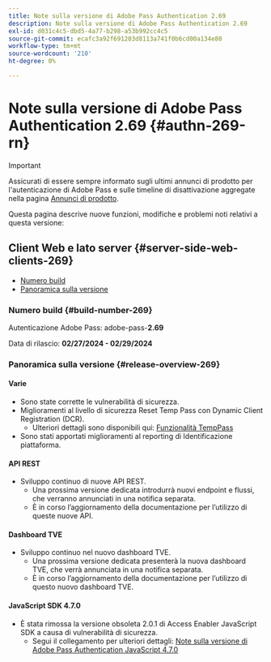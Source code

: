 ```yaml
---
title: Note sulla versione di Adobe Pass Authentication 2.69
description: Note sulla versione di Adobe Pass Authentication 2.69
exl-id: d031c4c5-dbd5-4a77-b298-a53b992cc4c5
source-git-commit: ecafc3a92f691203d8113a741f0b6cd00a134e80
workflow-type: tm+mt
source-wordcount: '210'
ht-degree: 0%

---
```


# Note sulla versione di Adobe Pass Authentication 2.69 {#authn-269-rn}

>[!IMPORTANT]
>
> Assicurati di essere sempre informato sugli ultimi annunci di prodotto per l&#39;autenticazione di Adobe Pass e sulle timeline di disattivazione aggregate nella pagina [Annunci di prodotto](/help/authentication/product-announcements.md).

Questa pagina descrive nuove funzioni, modifiche e problemi noti relativi a questa versione:

## Client Web e lato server {#server-side-web-clients-269}

* [Numero build](#build-number-269)
* [Panoramica sulla versione](#release-overview-269)

### Numero build {#build-number-269}

Autenticazione Adobe Pass: adobe-pass-**2.69**

Data di rilascio: **02/27/2024 - 02/29/2024**

### Panoramica sulla versione {#release-overview-269}

#### Varie

* Sono state corrette le vulnerabilità di sicurezza.
* Miglioramenti al livello di sicurezza Reset Temp Pass con Dynamic Client Registration (DCR).
   * Ulteriori dettagli sono disponibili qui: [Funzionalità TempPass](../integration-guide-programmers/features-premium/temporary-access/temp-pass-feature.md)
* Sono stati apportati miglioramenti al reporting di Identificazione piattaforma.

#### API REST

* Sviluppo continuo di nuove API REST.
   * Una prossima versione dedicata introdurrà nuovi endpoint e flussi, che verranno annunciati in una notifica separata.
   * È in corso l’aggiornamento della documentazione per l’utilizzo di queste nuove API.

#### Dashboard TVE

* Sviluppo continuo nel nuovo dashboard TVE.
   * Una prossima versione dedicata presenterà la nuova dashboard TVE, che verrà annunciata in una notifica separata.
   * È in corso l’aggiornamento della documentazione per l’utilizzo di questo nuovo dashboard TVE.

#### JavaScript SDK 4.7.0

* È stata rimossa la versione obsoleta 2.0.1 di Access Enabler JavaScript SDK a causa di vulnerabilità di sicurezza.
   * Segui il collegamento per ulteriori dettagli: [Note sulla versione di Adobe Pass Authentication JavaScript 4.7.0](authn-rn-javascript-470.md)
